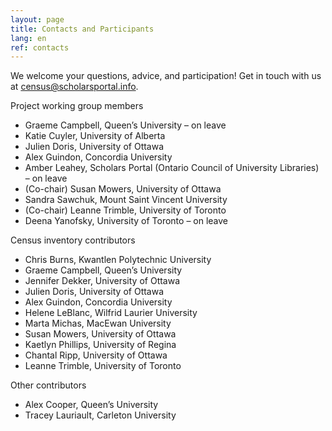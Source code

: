```yaml
---
layout: page
title: Contacts and Participants
lang: en
ref: contacts
---
```


We welcome your questions, advice, and participation! Get in touch with us at census@scholarsportal.info. 

Project working group members

-	Graeme Campbell, Queen’s University – on leave
-	Katie Cuyler, University of Alberta
-	Julien Doris, University of Ottawa
-	Alex Guindon, Concordia University
-	Amber Leahey, Scholars Portal (Ontario Council of University Libraries) – on leave
-	(Co-chair) Susan Mowers, University of Ottawa
-	Sandra Sawchuk, Mount Saint Vincent University
-	(Co-chair) Leanne Trimble, University of Toronto
-	Deena Yanofsky, University of Toronto – on leave

Census inventory contributors

-	Chris Burns, Kwantlen Polytechnic University
-	Graeme Campbell, Queen’s University
-	Jennifer Dekker, University of Ottawa
-	Julien Doris, University of Ottawa
-	Alex Guindon, Concordia University
-	Helene LeBlanc, Wilfrid Laurier University
-	Marta Michas, MacEwan University
-	Susan Mowers, University of Ottawa
-	Kaetlyn Phillips, University of Regina
-	Chantal Ripp, University of Ottawa
-	Leanne Trimble, University of Toronto

Other contributors

-	Alex Cooper, Queen’s University
-	Tracey Lauriault, Carleton University
